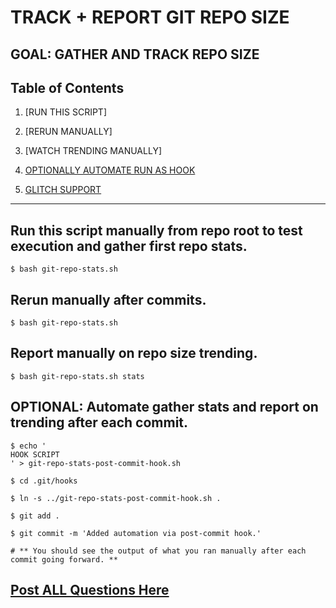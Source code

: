 # TRACK + REPORT GIT REPO SIZE

## GOAL: GATHER AND TRACK REPO SIZE

## Table of Contents

1. [RUN THIS SCRIPT]
2. [RERUN MANUALLY]
3. [WATCH TRENDING MANUALLY]

4. [OPTIONALLY AUTOMATE RUN AS HOOK](#optional:-automate-gather-stats-and-report-on-trending-after-each-commit.)

5. [GLITCH SUPPORT](#[post-all-questions-here](https://www.facebook.com/groups/bigdataprocessing/))

---

## Run this script manually from repo root to test execution and gather first repo stats.

```
$ bash git-repo-stats.sh
```

## Rerun manually after commits.

```
$ bash git-repo-stats.sh
```

## Report manually on repo size trending.

```
$ bash git-repo-stats.sh stats
```


## OPTIONAL: Automate gather stats and report on trending after each commit.

```
$ echo '
HOOK SCRIPT
' > git-repo-stats-post-commit-hook.sh

$ cd .git/hooks

$ ln -s ../git-repo-stats-post-commit-hook.sh .

$ git add .

$ git commit -m 'Added automation via post-commit hook.'

# ** You should see the output of what you ran manually after each commit going forward. **

```

## [Post ALL Questions Here](https://www.facebook.com/groups/BigDataProcessing/)